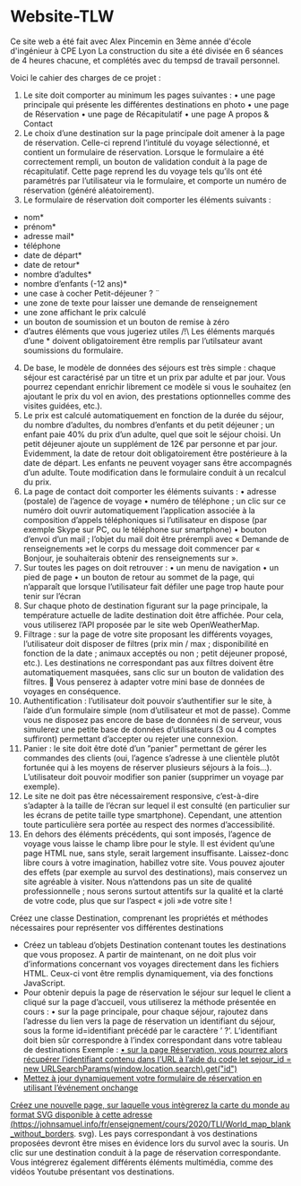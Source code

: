 # Website-TLW

Ce site web a été fait avec Alex Pincemin en 3ème année d'école d'ingénieur à CPE Lyon
La construction du site a été divisée en 6 séances de 4 heures chacune, et complétés avec du tempsd de travail personnel.

Voici le cahier des charges de ce projet : 

1. Le site doit comporter au minimum les pages suivantes :
• une page principale qui présente les différentes destinations en photo
• une page de Réservation
• une page de Récapitulatif
• une page A propos & Contact
2. Le choix d’une destination sur la page principale doit amener à la page de réservation. Celle-ci reprend
l’intitulé du voyage sélectionné, et contient un formulaire de réservation. Lorsque le formulaire a été
correctement rempli, un bouton de validation conduit à la page de récapitulatif. Cette page reprend
les du voyage tels qu’ils ont été paramétrés par l’utilisateur via le formulaire, et comporte un numéro
de réservation (généré aléatoirement).
3. Le formulaire de réservation doit comporter les éléments suivants :
- nom*
- prénom*
- adresse mail*
- téléphone
- date de départ*
- date de retour*
- nombre d’adultes*
- nombre d’enfants (-12 ans)*
- une case à cocher ̈Petit-déjeuner ? ̈
- une zone de texte pour laisser une demande de renseignement
- une zone affichant le prix calculé
- un bouton de soumission et un bouton de remise à zéro
- d’autres éléments que vous jugeriez utiles
/!\ Les éléments marqués d’une * doivent obligatoirement être remplis par l’utilsateur avant soumissions
du formulaire.
4. De base, le modèle de données des séjours est très simple : chaque séjour est caractérisé par un titre
et un prix par adulte et par jour. Vous pourrez cependant enrichir librement ce modèle si vous le souhaitez
(en ajoutant le prix du vol en avion, des prestations optionnelles comme des visites guidées, etc.).
5. Le prix est calculé automatiquement en fonction de la durée du séjour, du nombre d’adultes, du
nombres d’enfants et du petit déjeuner ; un enfant paie 40% du prix d’un adulte, quel que soit le séjour
choisi. Un petit déjeuner ajoute un supplément de 12€ par personne et par jour. Evidemment, la date
de retour doit obligatoirement être postérieure à la date de départ. Les enfants ne peuvent voyager
sans être accompagnés d’un adulte. Toute modification dans le formulaire conduit à un recalcul du prix.
6. La page de contact doit comporter les éléments suivants :
• adresse (postale) de l’agence de voyage
• numéro de téléphone ; un clic sur ce numéro doit ouvrir automatiquement l’application associée à
la composition d’appels téléphoniques si l’utilisateur en dispose (par exemple Skype sur PC, ou
le téléphone sur smartphone)
• bouton d’envoi d’un mail ; l’objet du mail doit être prérempli avec « Demande de renseignements
»et le corps du message doit commencer par « Bonjour, je souhaiterais obtenir des renseignements
sur ».
7. Sur toutes les pages on doit retrouver :
• un menu de navigation
• un pied de page
• un bouton de retour au sommet de la page, qui n’apparaît que lorsque l’utilisateur fait défiler une
page trop haute pour tenir sur l’écran
8. Sur chaque photo de destination figurant sur la page principale, la température actuelle de ladite destination
doit être affichée. Pour cela, vous utiliserez l’API proposée par le site web OpenWeatherMap.
9. Filtrage : sur la page de votre site proposant les différents voyages, l’utilisateur doit disposer de filtres
(prix min / max ; disponibilité en fonction de la date ; animaux acceptés ou non ; petit déjeuner proposé,
etc.). Les destinations ne correspondant pas aux filtres doivent être automatiquement
masquées, sans clic sur un bouton de validation des filtres.
 Vous penserez à adapter votre mini base de données de voyages en conséquence.
10. Authentification : l’utilisateur doit pouvoir s’authentifier sur le site, à l’aide d’un formulaire simple
(nom d’utilisateur et mot de passe).
Comme vous ne disposez pas encore de base de données ni de serveur, vous simulerez une petite base
de données d’utilisateurs (3 ou 4 comptes suffiront) permettant d’accepter ou rejeter une connexion.
11. Panier : le site doit être doté d’un ”panier” permettant de gérer les commandes des clients (oui,
l’agence s’adresse à une clientèle plutôt fortunée qui à les moyens de réserver plusieurs séjours à la
fois...). L’utilisateur doit pouvoir modifier son panier (supprimer un voyage par exemple).
12. Le site ne doit pas être nécessairement responsive, c’est-à-dire s’adapter à la taille de l’écran sur lequel
il est consulté (en particulier sur les écrans de petite taille type smartphone). Cependant, une attention
toute particulière sera portée au respect des normes d’accessibilité.
13. En dehors des éléments précédents, qui sont imposés, l’agence de voyage vous laisse le champ libre pour
le style. Il est évident qu’une page HTML nue, sans style, serait largement insuffisante. Laissez-donc
libre cours à votre imagination, habillez votre site. Vous pouvez ajouter des effets (par exemple au
survol des destinations), mais conservez un site agréable à visiter. Nous n’attendons pas un site de
qualité professionnelle ; nous serons surtout attentifs sur la qualité et la clarté de votre code,
plus que sur l’aspect « joli »de votre site !

Créez une classe Destination, comprenant les propriétés et méthodes nécessaires pour représenter vos
différentes destinations
- Créez un tableau d’objets Destination contenant toutes les destinations que vous proposez. A partir
de maintenant, on ne doit plus voir d’informations concernant vos voyages directement dans les fichiers
HTML. Ceux-ci vont être remplis dynamiquement, via des fonctions JavaScript.
- Pour obtenir depuis la page de réservation le séjour sur lequel le client a cliqué sur la page d’accueil,
vous utiliserez la méthode présentée en cours :
• sur la page principale, pour chaque séjour, rajoutez dans l’adresse du lien vers la page de
réservation un identifiant du séjour, sous la forme id=identifiant précédé par le caractère ’ ?’.
L’identifiant doit bien sûr correspondre à l’index correspondant dans votre tableau de destinations
Exemple : <a href="templates/reservation.html?id=7">
• sur la page Réservation, vous pourrez alors récupérer l’identifiant contenu dans l’URL à l’aide
du code let sejour_id = new URLSearchParams(window.location.search).get("id")
- Mettez à jour dynamiquement votre formulaire de réservation en utilisant l’événement onchange

Créez une nouvelle page, sur laquelle vous intègrerez la carte du monde au format SVG disponible à cette
adresse (https://johnsamuel.info/fr/enseignement/cours/2020/TLI/World_map_blank_without_borders.
svg). Les pays correspondant à vos destinations proposées devront être mises en évidence lors du survol avec
la souris. Un clic sur une destination conduit à la page de réservation correspondante.
Vous intégrerez également différents éléments multimédia, comme des vidéos Youtube présentant vos
destinations.